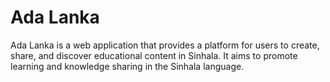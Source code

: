 # Ada Lanka

Ada Lanka is a web application that provides a platform for users to create, share, and discover educational content in Sinhala. It aims to promote learning and knowledge sharing in the Sinhala language.